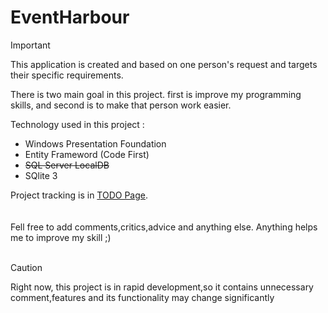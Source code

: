 # EventHarbour

> [!IMPORTANT]
> This application is created and based on one person's request and targets their specific requirements.



There is two main goal in this project.
  first is improve my programming skills, and second is to make that person work easier. 


Technology used in this project : 
- Windows Presentation Foundation
- Entity Frameword (Code First)
- ~~SQL Server LocalDB~~
-  SQlite 3

Project tracking is in [TODO Page](TODO.md).  
\
\
Fell free to add comments,critics,advice and anything else. Anything helps me to improve my skill ;)  <br><br>
 

> [!CAUTION]
> Right now, this project is in rapid development,so it contains unnecessary comment,features and its functionality may change significantly

  
